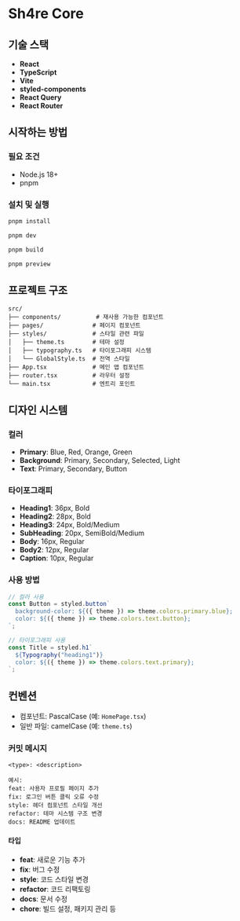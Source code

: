 # Sh4re Core

## 기술 스택

- **React**
- **TypeScript**
- **Vite**
- **styled-components**
- **React Query**
- **React Router**

## 시작하는 방법

### 필요 조건

- Node.js 18+
- pnpm

### 설치 및 실행

```bash
pnpm install

pnpm dev

pnpm build

pnpm preview
```

## 프로젝트 구조

```
src/
├── components/          # 재사용 가능한 컴포넌트
├── pages/              # 페이지 컴포넌트
├── styles/             # 스타일 관련 파일
│   ├── theme.ts        # 테마 설정
│   ├── typography.ts   # 타이포그래피 시스템
│   └── GlobalStyle.ts  # 전역 스타일
├── App.tsx             # 메인 앱 컴포넌트
├── router.tsx          # 라우터 설정
└── main.tsx            # 엔트리 포인트
```

## 디자인 시스템

### 컬러

- **Primary**: Blue, Red, Orange, Green
- **Background**: Primary, Secondary, Selected, Light
- **Text**: Primary, Secondary, Button

### 타이포그래피

- **Heading1**: 36px, Bold
- **Heading2**: 28px, Bold
- **Heading3**: 24px, Bold/Medium
- **SubHeading**: 20px, SemiBold/Medium
- **Body**: 16px, Regular
- **Body2**: 12px, Regular
- **Caption**: 10px, Regular

### 사용 방법

```typescript
// 컬러 사용
const Button = styled.button`
  background-color: ${({ theme }) => theme.colors.primary.blue};
  color: ${({ theme }) => theme.colors.text.button};
`;

// 타이포그래피 사용
const Title = styled.h1`
  ${Typography("heading1")}
  color: ${({ theme }) => theme.colors.text.primary};
`;
```

## 컨벤션

- 컴포넌트: PascalCase (예: `HomePage.tsx`)
- 일반 파일: camelCase (예: `theme.ts`)

### 커밋 메시지

```
<type>: <description>

예시:
feat: 사용자 프로필 페이지 추가
fix: 로그인 버튼 클릭 오류 수정
style: 헤더 컴포넌트 스타일 개선
refactor: 테마 시스템 구조 변경
docs: README 업데이트
```

#### 타입

- **feat**: 새로운 기능 추가
- **fix**: 버그 수정
- **style**: 코드 스타일 변경
- **refactor**: 코드 리팩토링
- **docs**: 문서 수정
- **chore**: 빌드 설정, 패키지 관리 등
